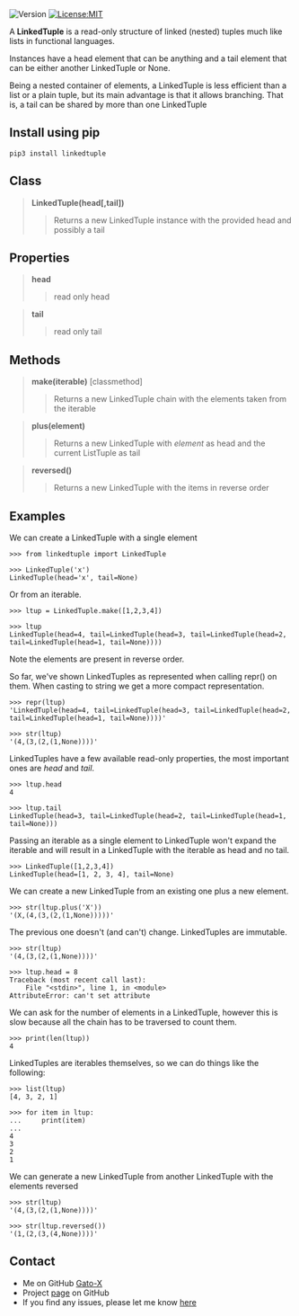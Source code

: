 
<img alt="Version" src="https://img.shields.io/badge/version-1.0.0-blue.svg?cacheSeconds=604800" />
<a href="https://github.com/Gato-X/python-LinkedTuple/blob/main/LICENSE" target="_blank"><img alt="License:MIT" src="https://img.shields.io/badge/License-MIT-yellow.svg" /></a>

</p>

A **LinkedTuple** is a read-only structure of linked (nested) tuples much like lists in functional languages.

Instances have a head element that can be anything and a tail element that can be either another LinkedTuple or None. 

Being a nested container of elements, a LinkedTuple is less efficient than a list or a plain tuple, but its main advantage is that it allows branching. That is, a tail can be shared by more than one LinkedTuple




## Install using pip
```
pip3 install linkedtuple
```

## Class

>**LinkedTuple(head[,tail])**
>> Returns a new LinkedTuple instance with the provided head and possibly a tail

	
## Properties

>**head**
>> read only head 
	
>**tail**
>> read only tail 
	
	
## Methods

>**make(iterable)** [classmethod]
>> Returns a new LinkedTuple chain with the elements taken from the iterable

>**plus(element)**
>> Returns a new LinkedTuple with _element_ as head and the current ListTuple as tail

>**reversed()**
>> Returns a new LinkedTuple with the items in reverse order

## Examples


We can create a LinkedTuple with a single element

	>>> from linkedtuple import LinkedTuple

	>>> LinkedTuple('x')
	LinkedTuple(head='x', tail=None)


Or from an iterable.

```
>>> ltup = LinkedTuple.make([1,2,3,4])

>>> ltup
LinkedTuple(head=4, tail=LinkedTuple(head=3, tail=LinkedTuple(head=2, tail=LinkedTuple(head=1, tail=None))))
```

Note the elements are present in reverse order.
	
So far, we've shown LinkedTuples as represented when calling repr() on them. When casting to string we get a more compact representation.

```
>>> repr(ltup)
'LinkedTuple(head=4, tail=LinkedTuple(head=3, tail=LinkedTuple(head=2, tail=LinkedTuple(head=1, tail=None))))'

>>> str(ltup)
'(4,(3,(2,(1,None))))'
```

LinkedTuples have a few available read-only properties, the most important ones are _head_ and _tail_.

```
>>> ltup.head
4

>>> ltup.tail
LinkedTuple(head=3, tail=LinkedTuple(head=2, tail=LinkedTuple(head=1, tail=None)))
```

Passing an iterable as a single element to LinkedTuple won't expand the iterable and will result in a LinkedTuple with the iterable as head and no tail.
```
>>> LinkedTuple([1,2,3,4])
LinkedTuple(head=[1, 2, 3, 4], tail=None)
```

We can create a new LinkedTuple from an existing one plus a new element.

```
>>> str(ltup.plus('X'))
'(X,(4,(3,(2,(1,None)))))'
```

The previous one doesn't (and can't) change. LinkedTuples are immutable.
```	
>>> str(ltup)
'(4,(3,(2,(1,None))))'

>>> ltup.head = 8
Traceback (most recent call last):
	File "<stdin>", line 1, in <module>
AttributeError: can't set attribute
```

We can ask for the number of elements in a LinkedTuple, however this is slow because all the chain has to be traversed to count them.

```
>>> print(len(ltup))
4
```
		
LinkedTuples are iterables themselves, so we can do things like the following:
```
>>> list(ltup)
[4, 3, 2, 1]

>>> for item in ltup:
...     print(item)
... 
4
3
2
1
```
	
We can generate a new LinkedTuple from another LinkedTuple with the elements reversed

```
>>> str(ltup)
'(4,(3,(2,(1,None))))'

>>> str(ltup.reversed())
'(1,(2,(3,(4,None))))'
```


## Contact

* Me on GitHub [Gato-X](https://github.com/Gato-X)
* Project [page](https://github.com/Gato-X/python-LinkedTuple) on GitHub
* If you find any issues, please let me know [here](https://github.com/Gato-X/python-LinkedTuple/issues)

